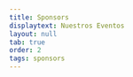 ```yaml
---
title: Sponsors
displaytext: Nuestros Eventos
layout: null
tab: true
order: 2
tags: sponsors
---
```

